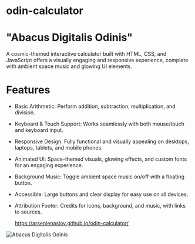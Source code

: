 # odin-calculator
# "Abacus Digitalis Odinis"

A cosmic-themed interactive calculator built with HTML, CSS, and JavaScript offers a visually engaging and responsive experience, complete with ambient space music and glowing UI elements.

# Features
- Basic Arithmetic: Perform addition, subtraction, multiplication, and division.
- Keyboard & Touch Support: Works seamlessly with both mouse/touch and keyboard input.
- Responsive Design: Fully functional and visually appealing on desktops, laptops, tablets, and mobile phones.
- Animated UI: Space-themed visuals, glowing effects, and custom fonts for an engaging experience.
- Background Music: Toggle ambient space music on/off with a floating button.
- Accessible: Large buttons and clear display for easy use on all devices.
- Attribution Footer: Credits for icons, background, and music, with links to sources.

  https://arsenlenaslov.github.io/odin-calculator/

![Abacus Digitalis Odinis](https://github.com/user-attachments/assets/c8448e14-3794-4995-8472-832f85126792)
